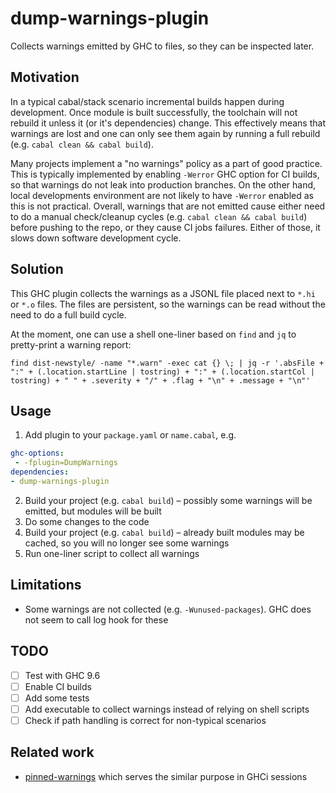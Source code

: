 # dump-warnings-plugin

Collects warnings emitted by GHC to files, so they can be inspected later.

## Motivation

In a typical cabal/stack scenario incremental builds happen during development. Once module is built successfully, the toolchain will not rebuild it unless it (or it's dependencies) change. This effectively means that warnings are lost and one can only see them again by running a full rebuild (e.g. `cabal clean && cabal build`).

Many projects implement a "no warnings" policy as a part of good practice. This is typically implemented by enabling `-Werror` GHC option for CI builds, so that warnings do not leak into production branches. On the other hand, local developments environment are not likely to have `-Werror` enabled as this is not practical. Overall, warnings that are not emitted cause either need to do a manual check/cleanup cycles (e.g. `cabal clean && cabal build`) before pushing to the repo, or they cause CI jobs failures. Either of those, it slows down software development cycle.

## Solution

This GHC plugin collects the warnings as a JSONL file placed next to `*.hi` or `*.o` files. The files are persistent, so the warnings can be read without the need to do a full build cycle.

At the moment, one can use a shell one-liner based on `find` and `jq` to pretty-print a warning report:
```shell
find dist-newstyle/ -name "*.warn" -exec cat {} \; | jq -r '.absFile + ":" + (.location.startLine | tostring) + ":" + (.location.startCol | tostring) + " " + .severity + "/" + .flag + "\n" + .message + "\n"'
```

## Usage

1. Add plugin to your `package.yaml` or `name.cabal`, e.g.
```yaml
ghc-options:
 - -fplugin=DumpWarnings
dependencies:
- dump-warnings-plugin
```
2. Build your project (e.g. `cabal build`) – possibly some warnings will be emitted, but modules will be built
3. Do some changes to the code
4. Build your project (e.g. `cabal build`) – already built modules may be cached, so you will no longer see some warnings
5. Run one-liner script to collect all warnings

## Limitations

* Some warnings are not collected (e.g. `-Wunused-packages`). GHC does not seem to call log hook for these

## TODO

* [ ] Test with GHC 9.6
* [ ] Enable CI builds
* [ ] Add some tests
* [ ] Add executable to collect warnings instead of relying on shell scripts
* [ ] Check if path handling is correct for non-typical scenarios

## Related work

* [pinned-warnings](https://hackage.haskell.org/package/pinned-warnings) which serves the similar purpose in GHCi sessions
